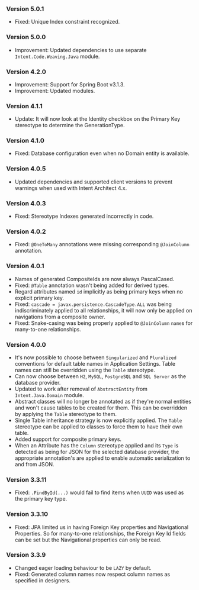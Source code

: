 ### Version 5.0.1

- Fixed: Unique Index constraint recognized.

### Version 5.0.0

- Improvement: Updated dependencies to use separate `Intent.Code.Weaving.Java` module.

### Version 4.2.0

- Improvement: Support for Spring Boot v3.1.3.
- Improvement: Updated modules.

### Version 4.1.1

- Update: It will now look at the Identity checkbox on the Primary Key stereotype to determine the GenerationType.

### Version 4.1.0

- Fixed: Database configuration even when no Domain entity is available.

### Version 4.0.5

- Updated dependencies and supported client versions to prevent warnings when used with Intent Architect 4.x.

### Version 4.0.3

- Fixed: Stereotype Indexes generated incorrectly in code.

### Version 4.0.2

- Fixed: `@OneToMany` annotations were missing corresponding `@JoinColumn` annotation.

### Version 4.0.1

- Names of generated CompositeIds are now always PascalCased.
- Fixed: `@Table` annotation wasn't being added for derived types.
- Regard attributes named `id` implicitly as being primary keys when no explicit primary key.
- Fixed: `cascade = javax.persistence.CascadeType.ALL` was being indiscriminately applied to all relationships, it will now only be applied on navigations from a composite owner.
- Fixed: Snake-casing was being properly applied to `@JoinColumn` `name`s for many-to-one relationships.

### Version 4.0.0

- It's now possible to choose between `Singularized` and `Pluralized` conventions for default table names in Application Settings. Table names can still be overridden using the `Table` stereotype.
- Can now choose between `H2`, `MySQL`, `PostgreSQL` and `SQL Server` as the database provider.
- Updated to work after removal of `AbstractEntity` from `Intent.Java.Domain` module.
- Abstract classes will no longer be annotated as if they're normal entities and won't cause tables to be created for them. This can be overridden by applying the `Table` stereotype to them.
- Single Table inheritance strategy is now explicitly applied. The `Table` stereotype can be applied to classes to force them to have their own table.
- Added support for composite primary keys.
- When an Attribute has the `Column` stereotype applied and its `Type` is detected as being for JSON for the selected database provider, the appropriate annotation's are applied to enable automatic serialization to and from JSON.

### Version 3.3.11

- Fixed: `.FindById(...)` would fail to find items when `UUID` was used as the primary key type.

### Version 3.3.10

- Fixed: JPA limited us in having Foreign Key properties and Navigational Properties. So for many-to-one relationships, the Foreign Key Id fields can be set but the Navigational properties can only be read.

### Version 3.3.9

- Changed eager loading behaviour to be `LAZY` by default.
- Fixed: Generated column names now respect column names as specified in designers.
